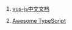 1. [vus-js中文文档](https://vuejs.bootcss.com/guide/)

2. [Awesome TypeScript](https://github.com/semlinker/awesome-typescript)
